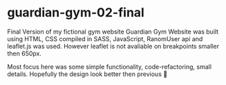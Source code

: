 # guardian-gym-02-final


Final Version of my fictional gym website Guardian Gym
Website was built using HTML, CSS compiled in SASS, JavaScript,
RanomUser api and leaflet.js was used.
However leaflet is not avaliable on breakpoints smaller then 650px.


Most focus here was some simple functionality, code-refactoring, small details.
Hopefully the design look better then previous 🍾



